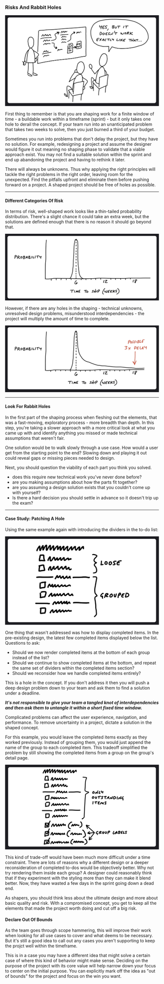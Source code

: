 ### Risks And Rabbit Holes

![Image 0.1](../images/ch5_1.png)

First thing to remember is that you are shaping work for a finite window of time - a buildable work within a timeframe (sprint) - but it only takes one hole to derail the concept. If your team run into an unanticipated problem that takes two weeks to solve, then you just burned a third of your budget.

Sometimes you run into problems that don't delay the project, but they have no solution. For example, redesigning a project and assume the designer would figure it out meaning no shaping phase to validate that a viable approach exist. You may not find a suitable solution within the sprint and end up abandoning the project and having to rethink it later.

There will always be unknowns. Thus why applying the right principles will tackle the right problems in the right order, leaving room for the unexpected. Find the pitfalls upfront and eliminate them before pushing forward on a project. A shaped project should be free of holes as possible.

---

#### Different Categories Of Risk

In terms of risk, well-shaped work looks like a thin-tailed probability distribution. There's a slight chance it could take an extra week, but the solutions are defined enough that there is no reason it should go beyond that.

![Image 1.0](../images/ch5_2.png)

However, if there are any holes in the shaping - technical unknowns, unresolved design problems, misunderstood interdependencies - the project will multiply the amount of time to complete.

![Image 1.1](../images/ch5_3.png)

---

#### Look For Rabbit Holes

In the first part of the shaping process when fleshing out the elements, that was a fast-moving, exploratory process - more breadth than depth. In this step, you're taking a slower approach with a more critical look at what you came up with and identify anything you missed or made technical assumptions that weren't fair.

One solution would be to walk slowly through a use case. How would a user get from the starting point to the end? Slowing down and playing it out could reveal gaps or missing pieces needed to design.

Next, you should question the viability of each part you think you solved.

- does this require new technical work you've never done before?
- are you making assumptions about how the parts fit together?
- are you assuming a design solution exists that you couldn't come up with yourself?
- Is there a hard decision you should settle in advance so it doesn't trip up the exam?

---

#### Case Study: Patching A Hole

Using the same example again with introducing the dividers in the to-do list:

![Image 2.0](../images/ch5_4.png)

One thing that wasn't addressed was how to display completed items. In the pre-existing design, the latest few completed items displayed below the list. Questions to ask:

- Should we now render completed items at the bottom of each group instead of the list?
- Should we continue to show completed items at the bottom, and repeat the same set of dividers within the completed items section?
- Should we reconsider how we handle completed items entirely?

This is a hole in the concept. If you don't address it then you will push a deep design problem down to your team and ask them to find a solution under a deadline.

**_It's not responsible to give your team a tangled knot of interdependencies and then ask them to untangle it within a short fixed time window._**

Complicated problems can affect the user experience, navigation, and performance. To remove uncertainty in a project, dictate a solution in the shaped concept.

For this example, you would leave the completed items exactly as they worked previously. Instead of grouping them, you would just append the name of the group to each completed item. This tradeoff simplified the problem by still showing the completed items from a group on the group's detail page.

![Image 2.1](../images/ch5_5.png)

This kind of trade-off would have been much more difficult under a time constraint. There are lots of reasons why a different design or a deeper reconsideration of completed to-dos would be objectively better. Why not try rendering them inside each group? A designer could reasonably think that if they experiment with the styling more than they can make it blend better. Now, they have wasted a few days in the sprint going down a dead end.

As shapers, you should think less about the ultimate design and more about basic quality and risk. With a compromised concept, you get to keep all the elements that made the project worth doing and cut off a big risk.
<br/>

#### Declare Out Of Bounds

As the team goes through scope hammering, this will improve their work when looking for all use cases to cover and what deems to be necessary. But it's still a good idea to call out any cases you aren't supporting to keep the projct well within the timeframe.

This is in a case you may have a different idea that might solve a certain case of where this kind of behavior might make sense. Deciding on the purpose of the project with its core value will help narrow down your focus to center on the initial purpose. You can explicitly mark off the idea as "out of bounds" for the project and focus on the win you want.
